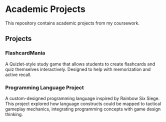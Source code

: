# Academic Projects

This repository contains academic projects from my coursework.

## Projects

### FlashcardMania
A Quizlet-style study game that allows students to create flashcards and quiz themselves interactively. Designed to help with memorization and active recall.

### Programming Language Project
A custom-designed programming language inspired by Rainbow Six Siege. This project explored how language constructs could be mapped to tactical gameplay mechanics, integrating programming concepts with game design thinking.

